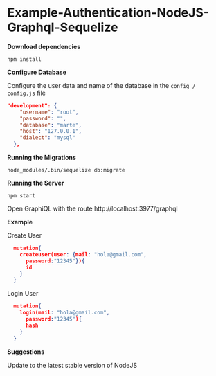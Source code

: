 # Example-Authentication-NodeJS-Graphql-Sequelize

**Download dependencies**

```
npm install
```

**Configure Database**

Configure the user data and name of the database in the `config / config.js` file

```json
"development": {
    "username": "root",
    "password": "",
    "database": "marte",
    "host": "127.0.0.1",
    "dialect": "mysql"
  },
```

**Running the Migrations**

```
node_modules/.bin/sequelize db:migrate
```

**Running the Server**

```
npm start
```
Open GraphiQL with the route http://localhost:3977/graphql

**Example**

Create User

```json
  mutation{
    createuser(user: {mail: "hola@gmail.com", 
      password:"12345"}){
      id
    }
  }
```
Login User

```json
  mutation{
    login(mail: "hola@gmail.com", 
      password:"12345"){
      hash
    }
  }
```

**Suggestions**

Update to the latest stable version of NodeJS